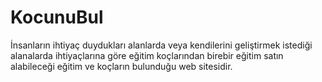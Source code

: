 # KocunuBul
İnsanların ihtiyaç duydukları alanlarda veya kendilerini geliştirmek istediği alanalarda ihtiyaçlarına göre eğitim koçlarından birebir eğitim satın alabileceği eğitim ve koçların bulunduğu web sitesidir.
